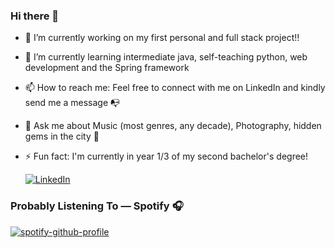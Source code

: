 ### Hi there 👋

- 🔭 I’m currently working on my first personal and full stack project!!
- 🌱 I’m currently learning intermediate java, self-teaching python, web development and the Spring framework
- 📫 How to reach me: Feel free to connect with me on LinkedIn and kindly send me a message 📭
- 💬 Ask me about Music (most genres, any decade), Photography, hidden gems in the city 👀 
- ⚡ Fun fact: I'm currently  in year 1/3 of my second bachelor's degree!


  [![LinkedIn](https://img.shields.io/badge/-LinkedIn-blue?style=for-the-badge&logo=LinkedIn&logoColor=white)](www.linkedin.com/in/andreanunoo)



  
### Probably Listening To — Spotify 🎧
[![spotify-github-profile](https://spotify-github-profile.vercel.app/api/view?uid=31wgvbhv5ht546sf3fmch4lwq24m&cover_image=true&theme=novatorem&show_offline=false&background_color=121212&interchange=false&bar_color=53b14f&bar_color_cover=false)](https://spotify-github-profile.vercel.app/api/view?uid=31wgvbhv5ht546sf3fmch4lwq24m&redirect=true)
